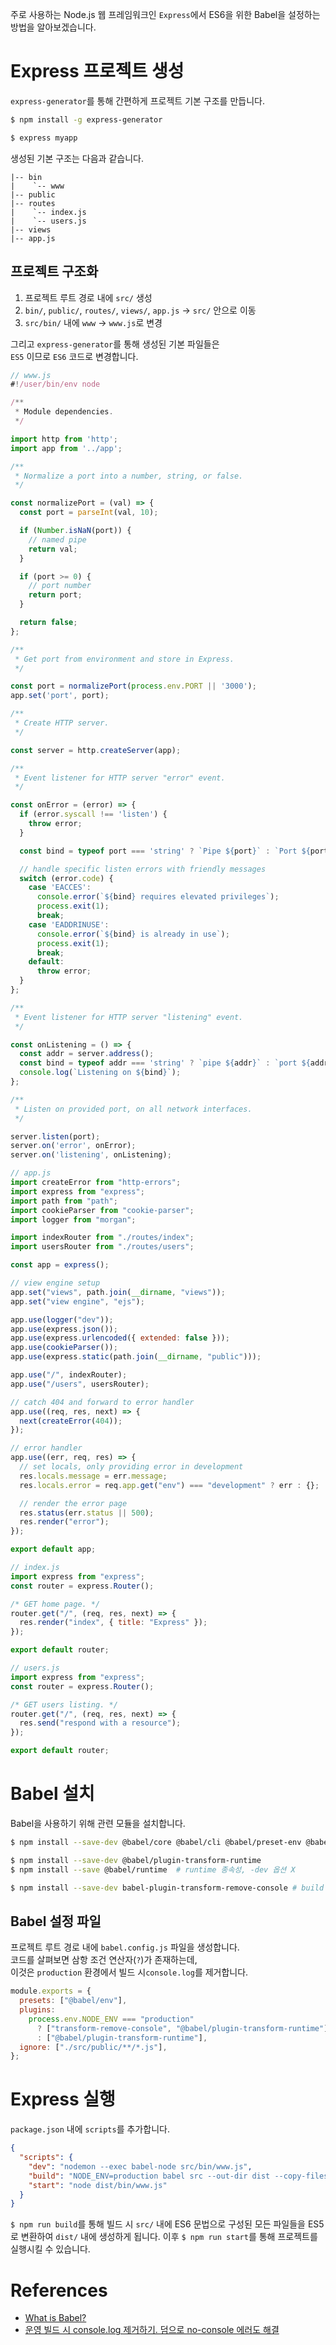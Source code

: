 주로 사용하는 Node.js 웹 프레임워크인 `Express`에서 ES6을 위한 Babel을 설정하는 방법을 알아보겠습니다.

# Express 프로젝트 생성

`express-generator`를 통해 간편하게 프로젝트 기본 구조를 만듭니다.

```bash
$ npm install -g express-generator

$ express myapp
```

생성된 기본 구조는 다음과 같습니다.

```
|-- bin
|    `-- www
|-- public
|-- routes
|    `-- index.js
|    `-- users.js
|-- views
|-- app.js
```

## 프로젝트 구조화

1. 프로젝트 루트 경로 내에 `src/` 생성
2. `bin/`, `public/`, `routes/`, `views/`, `app.js` -> `src/` 안으로 이동
3. `src/bin/` 내에 `www` -> `www.js`로 변경

그리고 `express-generator`를 통해 생성된 기본 파일들은  
`ES5` 이므로 `ES6` 코드로 변경합니다.

```javascript
// www.js
#!/user/bin/env node

/**
 * Module dependencies.
 */

import http from 'http';
import app from '../app';

/**
 * Normalize a port into a number, string, or false.
 */

const normalizePort = (val) => {
  const port = parseInt(val, 10);

  if (Number.isNaN(port)) {
    // named pipe
    return val;
  }

  if (port >= 0) {
    // port number
    return port;
  }

  return false;
};

/**
 * Get port from environment and store in Express.
 */

const port = normalizePort(process.env.PORT || '3000');
app.set('port', port);

/**
 * Create HTTP server.
 */

const server = http.createServer(app);

/**
 * Event listener for HTTP server "error" event.
 */

const onError = (error) => {
  if (error.syscall !== 'listen') {
    throw error;
  }

  const bind = typeof port === 'string' ? `Pipe ${port}` : `Port ${port}`;

  // handle specific listen errors with friendly messages
  switch (error.code) {
    case 'EACCES':
      console.error(`${bind} requires elevated privileges`);
      process.exit(1);
      break;
    case 'EADDRINUSE':
      console.error(`${bind} is already in use`);
      process.exit(1);
      break;
    default:
      throw error;
  }
};

/**
 * Event listener for HTTP server "listening" event.
 */

const onListening = () => {
  const addr = server.address();
  const bind = typeof addr === 'string' ? `pipe ${addr}` : `port ${addr.port}`;
  console.log(`Listening on ${bind}`);
};

/**
 * Listen on provided port, on all network interfaces.
 */

server.listen(port);
server.on('error', onError);
server.on('listening', onListening);

```

```javascript
// app.js
import createError from "http-errors";
import express from "express";
import path from "path";
import cookieParser from "cookie-parser";
import logger from "morgan";

import indexRouter from "./routes/index";
import usersRouter from "./routes/users";

const app = express();

// view engine setup
app.set("views", path.join(__dirname, "views"));
app.set("view engine", "ejs");

app.use(logger("dev"));
app.use(express.json());
app.use(express.urlencoded({ extended: false }));
app.use(cookieParser());
app.use(express.static(path.join(__dirname, "public")));

app.use("/", indexRouter);
app.use("/users", usersRouter);

// catch 404 and forward to error handler
app.use((req, res, next) => {
  next(createError(404));
});

// error handler
app.use((err, req, res) => {
  // set locals, only providing error in development
  res.locals.message = err.message;
  res.locals.error = req.app.get("env") === "development" ? err : {};

  // render the error page
  res.status(err.status || 500);
  res.render("error");
});

export default app;
```

```javascript
// index.js
import express from "express";
const router = express.Router();

/* GET home page. */
router.get("/", (req, res, next) => {
  res.render("index", { title: "Express" });
});

export default router;
```

```javascript
// users.js
import express from "express";
const router = express.Router();

/* GET users listing. */
router.get("/", (req, res, next) => {
  res.send("respond with a resource");
});

export default router;
```

# Babel 설치

Babel을 사용하기 위해 관련 모듈을 설치합니다.

```bash
$ npm install --save-dev @babel/core @babel/cli @babel/preset-env @babel/node

$ npm install --save-dev @babel/plugin-transform-runtime
$ npm install --save @babel/runtime  # runtime 종속성, -dev 옵션 X

$ npm install --save-dev babel-plugin-transform-remove-console # build 할 때 console.log 제거
```

## Babel 설정 파일

프로젝트 루트 경로 내에 `babel.config.js` 파일을 생성합니다.  
코드를 살펴보면 삼항 조건 연산자(`?`)가 존재하는데,  
이것은 `production` 환경에서 빌드 시`console.log`를 제거합니다.

```javascript
module.exports = {
  presets: ["@babel/env"],
  plugins:
    process.env.NODE_ENV === "production"
      ? ["transform-remove-console", "@babel/plugin-transform-runtime"]
      : ["@babel/plugin-transform-runtime"],
  ignore: ["./src/public/**/*.js"],
};
```

# Express 실행

`package.json` 내에 `scripts`를 추가합니다.

```json
{
  "scripts": {
    "dev": "nodemon --exec babel-node src/bin/www.js",
    "build": "NODE_ENV=production babel src --out-dir dist --copy-files",
    "start": "node dist/bin/www.js"
  }
}
```

`$ npm run build`를 통해 빌드 시 `src/` 내에 ES6 문법으로 구성된 모든 파일들을 ES5로 변환하여 `dist/` 내에 생성하게 됩니다. 이후 `$ npm run start`를 통해 프로젝트를 실행시킬 수 있습니다.

# References

- [What is Babel?
  ](https://babeljs.io/docs/en/)
- [운영 빌드 시 console.log 제거하기. 덤으로 no-console 에러도 해결](https://gitabout.com/3)
